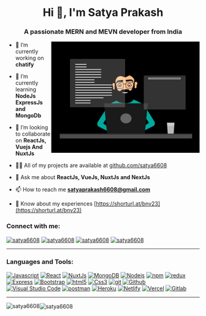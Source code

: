 <h1 align="center">Hi 👋, I'm Satya Prakash</h1>
<h3 align="center">A passionate MERN and MEVN developer from India</h3>

<img src="./thoughtworks.gif" height=290px align="right" />

- 🔭 I’m currently working on **chatify**

- 🌱 I’m currently learning **NodeJs ExpressJs and MongoDb**

- 👯 I’m looking to collaborate on **ReactJs, Vuejs And NuxtJs**

- 👨‍💻 All of my projects are available at [github.com/satya6608](github)

- 💬 Ask me about **ReactJs, VueJs, NuxtJs and NextJs**

- 📫 How to reach me **satyaprakash6608@gmail.com**

- 📄 Know about my experiences [https://shorturl.at/bnv23](https://shorturl.at/bnv23)
<h3 align="left">Connect with me:</h3>
<p align="left">
<a href="https://codepen.io/satya6608" target="blank"><img align="center" src="https://raw.githubusercontent.com/rahuldkjain/github-profile-readme-generator/master/src/images/icons/Social/codepen.svg" alt="satya6608" width="60" /></a>
<a href="https://twitter.com/satya6608" target="blank"><img align="center" src="https://raw.githubusercontent.com/rahuldkjain/github-profile-readme-generator/master/src/images/icons/Social/twitter.svg" alt="satya6608" width="60" /></a>
<a href="https://linkedin.com/in/satya6608" target="blank"><img align="center" src="https://raw.githubusercontent.com/rahuldkjain/github-profile-readme-generator/master/src/images/icons/Social/linked-in-alt.svg" alt="satya6608" width="60" /></a>
<a href="https://www.leetcode.com/satya6608" target="blank"><img align="center" src="https://raw.githubusercontent.com/rahuldkjain/github-profile-readme-generator/master/src/images/icons/Social/leet-code.svg" alt="satya6608" width="60" /></a>
</p>
<hr>
<h3 align="left">Languages and Tools:</h3>
<p align="left">
<a href="https://javascript.info/" target="blank"><img alt="Javascript" src="https://img.shields.io/badge/JavaScript-323330?style=for-the-badge&logo=javascript&logoColor=F7DF1E"  height="25px"/></a>
<a href="https://react.dev/" target="blank"><img alt="React" src="https://img.shields.io/badge/React-20232A?style=for-the-badge&logo=react&logoColor=61DAFB" height="25px"/></a>
<a href="https://nuxt.com/" target="blank"><img alt="NuxtJs" src="https://img.shields.io/badge/-NuxtJs-green?style=flat-square&logo=nuxtjs" height="25px"/></a>
<a href="https://mongodb.com" target="blank"><img alt="MongoDB" src="https://img.shields.io/badge/-MongoDB-13aa52?style=flat-square&logo=mongodb&logoColor=white"  height="25px"/></a>
<a href="https://nodejs.org" target="blank"><img alt="Nodejs" src="https://img.shields.io/badge/-Nodejs-43853d?style=flat-square&logo=Node.js&logoColor=white"  height="25px"/></a>
<a href="https://npmjs.com" target="blank"><img alt="npm" src="https://img.shields.io/badge/NPM-%23000000.svg?style=for-the-badge&logo=npm&logoColor=white" height="25px"/></a>
<a href="https://redux.js.org/" target="blank"><img alt="redux" src="https://img.shields.io/badge/-Redux-764ABC?style=flat-square&logo=redux&logoColor=white" height="25px"/></a>
 <a href="https://expressjs.com/" target="blank"><img alt="Express" src="https://img.shields.io/badge/express.js-%23404d59.svg?style=for-the-badge&logo=express&logoColor=%2361DAFB" height="25px"/></a>
<a href="https://getbootstrap.com" target="blank"><img alt="Bootstrap" src="https://img.shields.io/badge/Bootstrap-563D7C?style=for-the-badge&logo=bootstrap&logoColor=white" height="25px"/></a>
<a href="https://html.com/document/" target="blank"><img alt="html5" src="https://img.shields.io/badge/HTML5-E34F26?style=for-the-badge&logo=html5&logoColor=white" height="25px"/></a>
<a href="https://devdocs.io/css/" target="blank"><img alt="Css3" src="https://img.shields.io/badge/CSS3-1572B6?style=for-the-badge&logo=css3&logoColor=white" height="25px"/></a>
<a href="https://git-scm.com/doc" target="blank"><img alt="git" src="https://img.shields.io/badge/-Git-F05032?style=flat-square&logo=git&logoColor=white" height="25px"/></a>
 <a href="https://github.com" target="blank"><img alt="Github" src="https://img.shields.io/badge/-GitHub-black?style=flat-square&logo=github" height="25px"/></a>
 <a href="https://code.visualstudio.com/" target="blank"><img alt="Visual Studio Code" src="https://img.shields.io/badge/-Visual%20Studio%20Code-05122A?style=flat&logo=visual-studio-code&logoColor=007ACC" height="25px"/></a>
 <a href="https://www.postman.com/" target="blank"><img alt="postman" src="https://img.shields.io/badge/-Postman-00C7B7?style=flat-square&logo=postman&logoColor=white" height="25px"/></a>
 <a href="https://www.heroku.com/" target="blank"><img alt="Heroku" src="https://img.shields.io/badge/-Heroku-430098?style=flat-square&logo=heroku&logoColor=white" height="25px"/></a>
  <a href="https://www.netlify.com/" target="blank"><img alt="Netlify" src="https://img.shields.io/badge/-Netlify-black?style=flat-square&logo=netlify" height="25px"/></a>
<a href="https://vercel.com/" target="blank"><img alt="Vercel" src="https://img.shields.io/badge/-Vercel-black?style=flat-square&logo=vercel" height="25px"/></a>
<a href="https://about.gitlab.com/" target="blank"><img alt="Gitlab" src="https://img.shields.io/badge/-Gitlab-black?style=flat-square&logo=gitlab" height="25px"/></a>
</p>
<hr>

<p><img align="left" src="https://github-readme-stats.vercel.app/api?username=Satya6608&theme=nightowl&show_icons=true&hide_border=true&layout=compact" alt="satya6608" /></p>
<p><img align="center" src="https://github-readme-streak-stats.herokuapp.com/?user=Satya6608&theme=nightowl&show_icons=true&hide_border=true&layout=compact" alt="satya6608" /></p>

